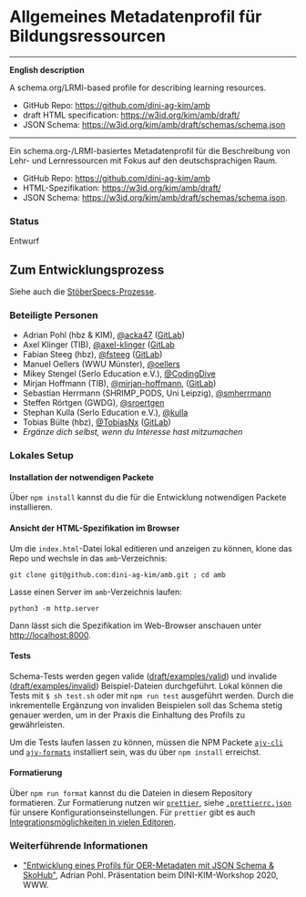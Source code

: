 # Allgemeines Metadatenprofil für Bildungsressourcen

---

**English description**

A schema.org/LRMI-based profile for describing learning resources.

- GitHub Repo: <https://github.com/dini-ag-kim/amb>
- draft HTML specification: <https://w3id.org/kim/amb/draft/>
- JSON Schema: <https://w3id.org/kim/amb/draft/schemas/schema.json>

---

Ein schema.org-/LRMI-basiertes Metadatenprofil für die Beschreibung von Lehr-
und Lernressourcen mit Fokus auf den deutschsprachigen Raum.

- GitHub Repo: <https://github.com/dini-ag-kim/amb>
- HTML-Spezifikation: <https://w3id.org/kim/amb/draft/>
- JSON Schema: <https://w3id.org/kim/amb/draft/schemas/schema.json>.

### Status

Entwurf

## Zum Entwicklungsprozess

Siehe auch die
[StöberSpecs-Prozesse](https://github.com/dini-ag-kim/oer-stoeberspecs).

### Beteiligte Personen

- Adrian Pohl (hbz & KIM), [@acka47](https://github.com/acka47)
  ([GitLab](https://gitlab.com/acka47))
- Axel Klinger (TIB), [@axel-klinger](https://github.com/axel-klinger)
  ([GitLab](https://gitlab.com/axel-klinger)
- Fabian Steeg (hbz), [@fsteeg](https://github.com/fsteeg)
  ([GitLab](https://gitlab.com/fsteeg))
- Manuel Oellers (WWU Münster), [@oellers](https://github.com/oellers)
- Mikey Stengel (Serlo Education e.V.),
  [@CodingDive](https://github.com/CodingDive)
- Mirjan Hoffmann (TIB), [@mirjan-hoffmann](https://github.com/mirjan-hoffmann),
  ([GitLab](https://gitlab.com/mirjan))
- Sebastian Herrmann (SHRIMP_PODS, Uni Leipzig),
  [@smherrmann](https://github.com/smherrmann)
- Steffen Rörtgen (GWDG), [@sroertgen](https://github.com/sroertgen)
- Stephan Kulla (Serlo Education e.V.), [@kulla](https://github.com/kulla)
- Tobias Bülte (hbz), [@TobiasNx](https://github.com/TobiasNx)
  ([GitLab](https://gitlab.com/TobiasNx))
- _Ergänze dich selbst, wenn du Interesse hast mitzumachen_

### Lokales Setup

#### Installation der notwendigen Packete

Über `npm install` kannst du die für die Entwicklung notwendigen Packete
installieren.

#### Ansicht der HTML-Spezifikation im Browser

Um die `index.html`-Datei lokal editieren und anzeigen zu können, klone das Repo
und wechsle in das `amb`-Verzeichnis:

`git clone git@github.com:dini-ag-kim/amb.git ; cd amb`

Lasse einen Server im `amb`-Verzeichnis laufen:

`python3 -m http.server`

Dann lässt sich die Spezifikation im Web-Browser anschauen unter
[http://localhost:8000](http://localhost:8000).

#### Tests

Schema-Tests werden gegen valide
([draft/examples/valid](https://github.com/dini-ag-kim/amb/tree/master/draft/examples/valid))
und invalide
([draft/examples/invalid](https://github.com/dini-ag-kim/amb/tree/master/draft/examples/invalid))
Beispiel-Dateien durchgeführt. Lokal können die Tests mit `$ sh test.sh` oder
mit `npm run test` ausgeführt werden. Durch die inkrementelle Ergänzung von
invaliden Beispielen soll das Schema stetig genauer werden, um in der Praxis die
Einhaltung des Profils zu gewährleisten.

Um die Tests laufen lassen zu können, müssen die NPM Packete
[`ajv-cli`](https://www.npmjs.com/package/ajv-cli) und
[`ajv-formats`](https://www.npmjs.com/package/ajv-formats) installiert sein, was
du über `npm install` erreichst.

#### Formatierung

Über `npm run format` kannst du die Dateien in diesem Repository formatieren.
Zur Formatierung nutzen wir [`prettier`](https://prettier.io/), siehe
[`.prettierrc.json`](./.prettierrc.json) für unsere Konfigurationseinstellungen.
Für `prettier` gibt es auch
[Integrationsmöglichkeiten in vielen Editoren](https://prettier.io/docs/en/editors.html).

### Weiterführende Informationen

- ["Entwicklung eines Profils für OER-Metadaten mit JSON Schema & SkoHub"](http://slides.lobid.org/kim-ws-2020/),
  Adrian Pohl. Präsentation beim DINI-KIM-Workshop 2020, WWW.
